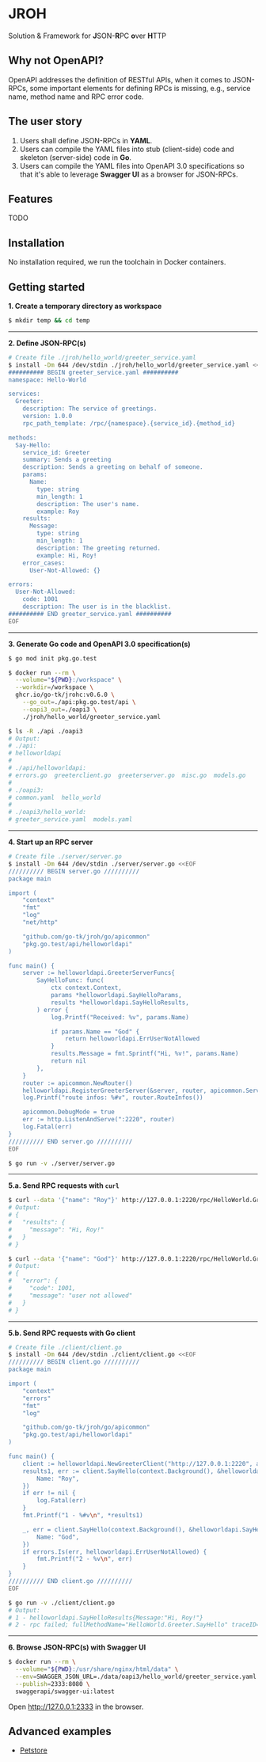 # JROH

Solution & Framework for **J**SON-**R**PC **o**ver **H**TTP

## Why not OpenAPI?

OpenAPI addresses the definition of RESTful APIs, when it comes to JSON-RPCs, some important elements
for defining RPCs is missing, e.g., service name, method name and RPC error code.

## The user story

1. Users shall define JSON-RPCs in **YAML**.
2. Users can compile the YAML files into stub (client-side) code and skeleton (server-side) code in **Go**.
3. Users can compile the YAML files into OpenAPI 3.0 specifications so that it's able to leverage
**Swagger UI** as a browser for JSON-RPCs.

## Features

TODO

## Installation

No installation required, we run the toolchain in Docker containers.

## Getting started

**1. Create a temporary directory as workspace**

```sh
$ mkdir temp && cd temp
```

---

**2. Define JSON-RPC(s)**

```sh
# Create file ./jroh/hello_world/greeter_service.yaml
$ install -Dm 644 /dev/stdin ./jroh/hello_world/greeter_service.yaml <<EOF
########## BEGIN greeter_service.yaml ##########
namespace: Hello-World

services:
  Greeter:
    description: The service of greetings.
    version: 1.0.0
    rpc_path_template: /rpc/{namespace}.{service_id}.{method_id}

methods:
  Say-Hello:
    service_id: Greeter
    summary: Sends a greeting
    description: Sends a greeting on behalf of someone.
    params:
      Name:
        type: string
        min_length: 1
        description: The user's name.
        example: Roy
    results:
      Message:
        type: string
        min_length: 1
        description: The greeting returned.
        example: Hi, Roy!
    error_cases:
      User-Not-Allowed: {}

errors:
  User-Not-Allowed:
    code: 1001
    description: The user is in the blacklist.
########## END greeter_service.yaml ##########
EOF
```

---

**3. Generate Go code and OpenAPI 3.0 specification(s)**

```sh
$ go mod init pkg.go.test

$ docker run --rm \
  --volume="${PWD}:/workspace" \
  --workdir=/workspace \
  ghcr.io/go-tk/jrohc:v0.6.0 \
    --go_out=./api:pkg.go.test/api \
    --oapi3_out=./oapi3 \
    ./jroh/hello_world/greeter_service.yaml

$ ls -R ./api ./oapi3
# Output:
# ./api:
# helloworldapi
#
# ./api/helloworldapi:
# errors.go  greeterclient.go  greeterserver.go  misc.go  models.go
#
# ./oapi3:
# common.yaml  hello_world
#
# ./oapi3/hello_world:
# greeter_service.yaml  models.yaml
```

---

**4. Start up an RPC server**

```sh
# Create file ./server/server.go
$ install -Dm 644 /dev/stdin ./server/server.go <<EOF
////////// BEGIN server.go //////////
package main

import (
    "context"
    "fmt"
    "log"
    "net/http"

    "github.com/go-tk/jroh/go/apicommon"
    "pkg.go.test/api/helloworldapi"
)

func main() {
    server := helloworldapi.GreeterServerFuncs{
        SayHelloFunc: func(
            ctx context.Context,
            params *helloworldapi.SayHelloParams,
            results *helloworldapi.SayHelloResults,
        ) error {
            log.Printf("Received: %v", params.Name)

            if params.Name == "God" {
                return helloworldapi.ErrUserNotAllowed
            }
            results.Message = fmt.Sprintf("Hi, %v!", params.Name)
            return nil
        },
    }
    router := apicommon.NewRouter()
    helloworldapi.RegisterGreeterServer(&server, router, apicommon.ServerOptions{})
    log.Printf("route infos: %#v", router.RouteInfos())

    apicommon.DebugMode = true
    err := http.ListenAndServe(":2220", router)
    log.Fatal(err)
}
////////// END server.go //////////
EOF

$ go run -v ./server/server.go
```

---

**5.a. Send RPC requests with `curl`**

```sh
$ curl --data '{"name": "Roy"}' http://127.0.0.1:2220/rpc/HelloWorld.Greeter.SayHello
# Output:
# {
#   "results": {
#     "message": "Hi, Roy!"
#   }
# }

$ curl --data '{"name": "God"}' http://127.0.0.1:2220/rpc/HelloWorld.Greeter.SayHello
# Output:
# {
#   "error": {
#     "code": 1001,
#     "message": "user not allowed"
#   }
# }
```

---

**5.b. Send RPC requests with Go client**

```sh
# Create file ./client/client.go
$ install -Dm 644 /dev/stdin ./client/client.go <<EOF
////////// BEGIN client.go //////////
package main

import (
    "context"
    "errors"
    "fmt"
    "log"

    "github.com/go-tk/jroh/go/apicommon"
    "pkg.go.test/api/helloworldapi"
)

func main() {
    client := helloworldapi.NewGreeterClient("http://127.0.0.1:2220", apicommon.ClientOptions{})
    results1, err := client.SayHello(context.Background(), &helloworldapi.SayHelloParams{
        Name: "Roy",
    })
    if err != nil {
        log.Fatal(err)
    }
    fmt.Printf("1 - %#v\n", *results1)

    _, err = client.SayHello(context.Background(), &helloworldapi.SayHelloParams{
        Name: "God",
    })
    if errors.Is(err, helloworldapi.ErrUserNotAllowed) {
        fmt.Printf("2 - %v\n", err)
    }
}
////////// END client.go //////////
EOF

$ go run -v ./client/client.go
# Output:
# 1 - helloworldapi.SayHelloResults{Message:"Hi, Roy!"}
# 2 - rpc failed; fullMethodName="HelloWorld.Greeter.SayHello" traceID="ZpTSxCKs0gigByk5SH9pmQ": api: user not allowed (1001)
```

---

**6. Browse  JSON-RPC(s) with Swagger UI**

```sh
$ docker run --rm \
  --volume="${PWD}:/usr/share/nginx/html/data" \
  --env=SWAGGER_JSON_URL=./data/oapi3/hello_world/greeter_service.yaml \
  --publish=2333:8080 \
  swaggerapi/swagger-ui:latest
```

Open http://127.0.0.1:2333 in the browser.

## Advanced examples

- [Petstore](examples/2-petstore)
